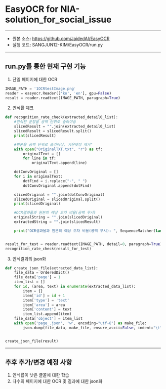 # EasyOCR for NIA-solution_for_social_issue
***
* 원본 소스: <https://github.com/JaidedAI/EasyOCR>
* 실행 코드: SANGJUN12-KIM/EasyOCR/run.py
***

## run.py를 통한 현재 구현 기능

1. 단일 페이지에 대한 OCR

```python
IMAGE_PATH = '1OCRtestImage.png'
reader = easyocr.Reader(['ko', 'en'], gpu=False)
result = reader.readtext(IMAGE_PATH, paragraph=True)
```

2. 인식률 체크
```python
def recognition_rate_check(extracted_detail0_list):
    #인식된 문장을 공백 단위로 슬라이싱
    slicedResult = "".join(extracted_detail0_list)
    slicedResult = slicedResult.split()
    print(slicedResult)

    #원본을 공백 단위로 슬라이싱, 가운뎃점 제거"
    with open("OriginalTXT.txt", "r") as tf:
        originalText = []
        for line in tf:
            originalText.append(line)

    dotConvOriginal = []
    for i in originalText:
        dotFind = i.replace("·", " ")
        dotConvOriginal.append(dotFind)

    slicedOriginal = "".join(dotConvOriginal)
    slicedOriginal = slicedOriginal.split()
    print(slicedOriginal)

    #OCR결과물과 원본의 예상 오차 비율(공백 무시)
    originalString = "".join(slicedOriginal)
    extractedString = "".join(slicedResult)

    print("OCR결과물과 원본의 예상 오차 비율(공백 무시): ", SequenceMatcher(lambda x: x == " ", originalString, extractedString).ratio())


result_for_test = reader.readtext(IMAGE_PATH, detail=0, paragraph=True)
recognition_rate_check(result_for_test)
```

3. 인식결과의 json화
```python
def create_json_file(extracted_data_list):
    file_data = OrderedDict()
    file_data['page'] = 1
    item_list = []
    for id, (area, text) in enumerate(extracted_data_list):
        item = {}
        item['id'] = id + 1
        item['type'] = 'text'
        item['area'] = area
        item['content'] = text
        item_list.append(item)
    file_data['object'] = item_list
    with open('page_.json', 'w', encoding="utf-8") as make_file:
        json.dump(file_data, make_file, ensure_ascii=False, indent="\t")


create_json_file(result)
```
***

## 추후 추가/변경 예정 사항
1. 인식률이 낮은 글꼴에 대한 학습
2. 다수의 페이지에 대한 OCR 및 결과에 대한 json화



